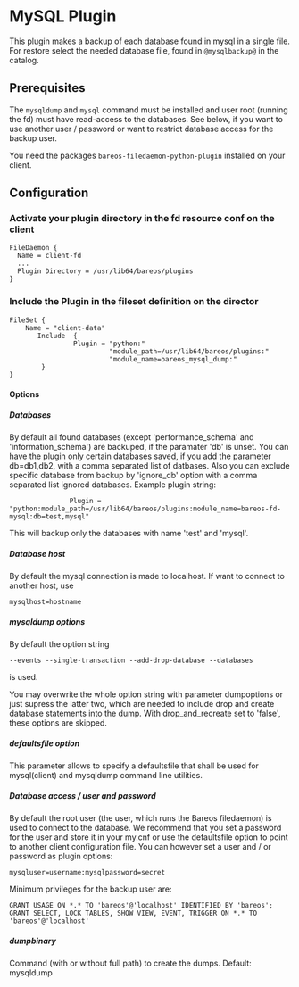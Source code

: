 # MySQL Plugin

This plugin makes a backup of each database found in mysql in a single file.
For restore select the needed database file, found in `@mysqlbackup@` in the catalog.

## Prerequisites
The `mysqldump` and `mysql` command must be installed and user root (running the fd) must have read-access to the databases. See below, if you
want to use another user / password or want to restrict database access for the backup user.

You need the packages `bareos-filedaemon-python-plugin` installed on your client.

## Configuration

### Activate your plugin directory in the fd resource conf on the client
```
FileDaemon {                          
  Name = client-fd
  ...
  Plugin Directory = /usr/lib64/bareos/plugins
}
```

### Include the Plugin in the fileset definition on the director
```
FileSet {
    Name = "client-data"
       Include  {
                Plugin = "python:"
                         "module_path=/usr/lib64/bareos/plugins:"
                         "module_name=bareos_mysql_dump:"
        }
}
```

#### Options ####

##### Databases #####
By default all found databases (except 'performance_schema' and 'information_schema') are backuped, if the paramater 'db' is unset. You can have the plugin only certain databases saved, if you add
the parameter db=db1,db2, with a comma separated list of datbases. Also you can exclude specific database from backup by 'ignore_db' option with a comma separated list ignored databases.
Example plugin string:
```
               Plugin = "python:module_path=/usr/lib64/bareos/plugins:module_name=bareos-fd-mysql:db=test,mysql"
```
This will backup only the databases with name 'test' and 'mysql'.

##### Database host #####

By default the mysql connection is made to localhost. If want to connect to another host, use
```
mysqlhost=hostname
```

##### mysqldump options #####

By default the option string
```
--events --single-transaction --add-drop-database --databases
```
is used.

You may overwrite the whole option string with parameter dumpoptions or just supress the latter two, which are needed to include drop and
create database statements into the dump. With drop_and_recreate set to 'false', these options are skipped.

##### defaultsfile option ####

This parameter allows to specify a defaultsfile that shall be used for mysql(client) and mysqldump command line utilities.


##### Database access /  user and password  #####

By default the root user (the user, which runs the Bareos filedaemon) is used to connect to the database. We recommend that you set
a password for the user and store it in your my.cnf or use the defaultsfile option to point to another client configuration file.
You can however set a user and / or password as plugin options:
```
mysqluser=username:mysqlpassword=secret
```

Minimum privileges for the backup user are:
```
GRANT USAGE ON *.* TO 'bareos'@'localhost' IDENTIFIED BY 'bareos';
GRANT SELECT, LOCK TABLES, SHOW VIEW, EVENT, TRIGGER ON *.* TO 'bareos'@'localhost'
```
##### dumpbinary #####

Command (with or without full path) to create the dumps. Default: mysqldump
